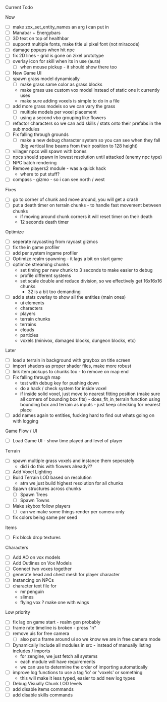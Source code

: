 Current Todo

Now
- [ ] make zox_set_entity_names an arg i can put in
- [ ] Manabar + Energybars
- [ ] 3D text on top of healthbar
- [ ] supportt multiple fonts, make title ui pixel font (not miracode)
- [ ] damage popups when hit npc
- [ ] fix 2D lines - grid is gone on zixel prototype
- [ ] overlay icon for skill when its in use (aura)
    - [ ] when mouse pickup - it should show there too
- [ ] New Game UI
- [ ] spawn grass model dynamically
    - [ ] make grass same color as grass blocks
    - make grass use custom vox model instead of static one it currently uses
    - make sure adding voxels is simple to do in a file
- [ ] add more grass models so we can vary the grass
    - [ ] multiple models per voxel placement
    - [ ] using a second vbo grouping like flowers
- [ ] refactor characters so we can add skills / stats onto their prefabs in the sub modules
- [ ] Fix falling through grounds
    - [ ] make a new debug character system so you can see when they fall (big vertical line beams from their position to 128 height)
- [ ] villager npcs will spawn with bones
- [ ] npcs should spawn in lowest resolution until attacked (enemy npc type)
- [ ] NPC batch rendering
- [ ] Remove players2 module - was a quick hack
    - where to put stuff?
- [ ] compass - gizmo - so i can see north / west

Fixes
- [ ] go to corner of chunk and move around, you will get a crash
- [ ] put a death timer on terrain chunks - to handle fast movement between chunks
    - if moving around chunk corners it will reset timer on their death
    - 12 seconds death timer

Optimize
- [ ] seperate raycasting from raycast gizmos
- [ ] fix the in game profiler
- [ ] add per system ingame profiler
- [ ] Optimize realm spawning - it lags a bit on start game
- [ ] optimize streaming chunks
    - set timing per new chunk to 3 seconds to make easier to debug
    - profile different systems
    - set scale double and reduce division, so we effectively get 16x16x16 chunks
        - 32 is a bit too demanding
- [ ] add a stats overlay to show all the entities (main ones)
    - ui elements
    - characters
    - players
    - terrain chunks
    - terrains
    - clouds
    - particles
    - voxels (minivox, damaged blocks, dungeon blocks, etc)

Later
- [ ] load a terrain in background with graybox on title screen
- [ ] import shaders as proper shader files, make more robust
- [ ] link item pickups to chunks too - to remove on map end
- [ ] Fix falling through map
    - test with debug key for pushing down
    - do a hack / check system for inside voxel
    - if inside solid voxel, just move to nearest fitting position (make sure all corners of bounding box fits) - does_fit_in_terrain function using bounding box and terrain as inputs - just keep checking for nearest place
- [ ] add names again to entities, fucking hard to find out whats going on with logging

Game Flow / UI
- [ ] Load Game UI - show time played and level of player

Terrain
- [ ] spawn multiple grass voxels and instance them seperately
    - did i do this with flowers already??
- [ ] Add Voxel Lighting
- [ ] Build Terrain LOD based on resolution
    - atm we just build highest resolution for all chunks
- [ ] Spawn structures across chunks
    - [ ] Spawn Trees
    - [ ] Spawn Towns
- [ ] Make skybox follow players
    - [ ] can we make some things render per camera only
- [ ] fix colors being same per seed

Items
- [ ] Fix block drop textures

Characters
- [ ] Add AO on vox models
- [ ] Add Outlines on Vox Models
- [ ] Connect two voxes together
- [ ] generate head and chest mesh for player character
- [ ] Instancing on NPCs
- [ ] character text file for
    - mr penguin
    - slimes
    - flying vox ? make one with wings

Low priority
- [ ] fix lag on game start - realm gen probably
- [ ] frame rate timeline is broken - press "n"
- [ ] remove uis for free camera
    - [ ] also put a frame around ui so we know we are in free camera mode
- [ ] Dynamically Include all modules in src - instead of manually listing includes / imports
    - for zengine, we just fetch all systems
    - each module will have requirements
    - we can use to determine the order of importing automatically
- [ ] improve log functions to use a tag 'io' or 'voxels' or something
    - this will make it less typed, easier to add new log types
- [ ] Debug Visually Chunk LOD levels
- [ ] add disable items commands
- [ ] add disable skills commands